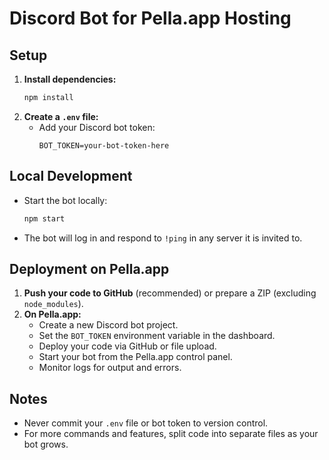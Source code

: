 # Discord Bot for Pella.app Hosting

## Setup

1. **Install dependencies:**
   ```sh
   npm install
   ```
2. **Create a `.env` file:**
   - Add your Discord bot token:
     ```
     BOT_TOKEN=your-bot-token-here
     ```

## Local Development

- Start the bot locally:
  ```sh
  npm start
  ```
- The bot will log in and respond to `!ping` in any server it is invited to.

## Deployment on Pella.app

1. **Push your code to GitHub** (recommended) or prepare a ZIP (excluding `node_modules`).
2. **On Pella.app:**
   - Create a new Discord bot project.
   - Set the `BOT_TOKEN` environment variable in the dashboard.
   - Deploy your code via GitHub or file upload.
   - Start your bot from the Pella.app control panel.
   - Monitor logs for output and errors.

## Notes
- Never commit your `.env` file or bot token to version control.
- For more commands and features, split code into separate files as your bot grows. 